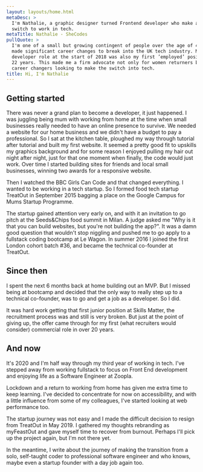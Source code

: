 ```yaml
---
layout: layouts/home.html
metaDesc: >
  I'm Nathalie, a graphic designer turned Frontend developer who make a career
  switch to work in tech.
metaTitle: Nathalie - SheCodes
pullQuote: >
  I'm one of a small but growing contingent of people over the age of 40, who've
  made significant career changes to break into the UK tech industry. My first
  developer role at the start of 2018 was also my first ’employed’ position in
  22 years. This made me a firm advocate not only for women returners but also
  career changers looking to make the switch into tech.
title: Hi, I'm Nathalie
---
```


## Getting started

There was never a grand plan to become a developer, it just happened. I was juggling being mum with working from home at the time when small businesses really needed to have an online presence to survive. We needed a website for our home business and we didn't have a budget to pay a professional. So I sat at the kitchen table, ploughed my way through tutorial after tutorial and built my first website. It seemed a pretty good fit to upskills my graphics background and for some reason I enjoyed pulling my hair out night after night, just for that one moment when finally, the code would just work. Over time I started building sites for friends and local small businesses, winning two awards for a responsive website.

Then I watched the BBC Girls Can Code and that changed everything. I wanted to be working in a tech startup. So I formed food tech startup TreatOut in September 2015 bagging a place on the Google Campus for Mums Startup Programme.

The startup gained attention very early on, and with it an invitation to go pitch at the Seeds&Chips food summit in Milan. A judge asked me "Why is it that you can build websites, but you're not building the app?". It was a damn good question that wouldn't stop niggling and pushed me to go apply to a fullstack coding bootcamp at Le Wagon. In summer 2016 I joined the first London cohort batch #36, and became the technical co-founder at TreatOut.

## Since then

I spent the next 6 months back at home building out an MVP. But I missed being at bootcamp and decided that the only way to really step up to a technical co-founder, was to go and get a job as a developer. So I did.

It was hard work getting that first junior position at Skills Matter, the recruitment process was and still is very broken. But just at the point of giving up, the offer came through for my first (what recruiters would consider) commercial role in over 20 years.

## And now

It's 2020 and I'm half way through my third year of working in tech. I've stepped away from working fullstack to focus on Front End development and enjoying life as a Software Engineer at Zoopla.

Lockdown and a return to working from home has given me extra time to keep learning. I've decided to concentrate for now on accessibility, and with a little influence from some of my colleagues, I've started looking at web performance too.

The startup journey was not easy and I made the difficult decision to resign from TreatOut in May 2019. I gathered my thoughts rebranding as myFeastOut and gave myself time to recover from burnout. Perhaps I'll pick up the project again, but I'm not there yet.

In the meantime, I write about the journey of making the transition from a solo, self-taught coder to professional software engineer and who knows, maybe even a startup founder with a day job again too.
